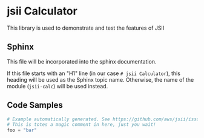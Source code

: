 # jsii Calculator

This library is used to demonstrate and test the features of JSII

## Sphinx

This file will be incorporated into the sphinx documentation.

If this file starts with an "H1" line (in our case `# jsii Calculator`), this
heading will be used as the Sphinx topic name. Otherwise, the name of the module
(`jsii-calc`) will be used instead.

## Code Samples

```python
# Example automatically generated. See https://github.com/aws/jsii/issues/826
# This is totes a magic comment in here, just you wait!
foo = "bar"
```
